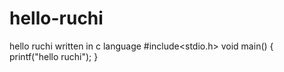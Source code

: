 # hello-ruchi
hello ruchi written in c language
#include<stdio.h>
void main()
{
printf("hello ruchi");
}
